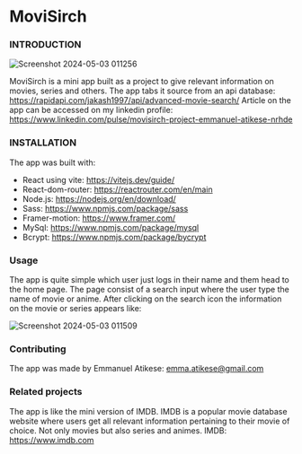 # MoviSirch
### INTRODUCTION

![Screenshot 2024-05-03 011256](https://github.com/emmanuelatikese/MoviSirch-project/assets/104688960/97b313c1-c53f-4b09-b15f-08801b61f9a0)

MoviSirch is a mini app built as a project to give relevant information on movies, series and others. 
The app tabs it source from an api database: https://rapidapi.com/jakash1997/api/advanced-movie-search/
Article on the app can be accessed on my linkedin profile: https://www.linkedin.com/pulse/movisirch-project-emmanuel-atikese-nrhde

### INSTALLATION
The app was built with:
* React using vite: https://vitejs.dev/guide/
* React-dom-router: https://reactrouter.com/en/main
* Node.js: https://nodejs.org/en/download/
* Sass: https://www.npmjs.com/package/sass
* Framer-motion: https://www.framer.com/
* MySql: https://www.npmjs.com/package/mysql
* Bcrypt: https://www.npmjs.com/package/bycrypt

### Usage
The app is quite simple which user just logs in their name and them head to the home page. The page consist of a search input where the user type the name of movie or anime. After clicking on the search icon the information on the movie or series appears like:

![Screenshot 2024-05-03 011509](https://github.com/emmanuelatikese/MoviSirch-project/assets/104688960/72a4bbd3-53df-418a-a570-9a6dd6789215)

### Contributing
The app was made by Emmanuel Atikese: emma.atikese@gmail.com

### Related projects
The app is like the mini version of IMDB.
IMDB is a popular movie database website where users get all relevant information pertaining to their movie of choice. Not only movies but also series and animes.
IMDB: https://www.imdb.com
